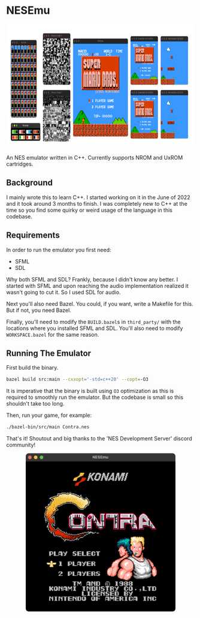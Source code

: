 # NESEmu

<p align="center">
  <img width="850" height="331" alt="Super Mario Bros. running on NESEmu along with debugger windows." src="https://raw.githubusercontent.com/BlueBlazin/nesemu/master/screenshots/smb.png">
</p>

An NES emulator written in C++. Currently supports NROM and UxROM cartridges.

## Background

I mainly wrote this to learn C++. I started working on it in the June of 2022 and it took around 3 months to finish. I was completely new to C++ at the time so you find some quirky or weird usage of the language in this codebase.

## Requirements

In order to run the emulator you first need:

- SFML
- SDL

Why both SFML and SDL? Frankly, because I didn't know any better. I started with SFML and upon reaching the audio implementation realized it wasn't going to cut it. So I used SDL for audio.

Next you'll also need Bazel. You could, if you want, write a Makefile for this. But if not, you need Bazel.

Finally, you'll need to modify the `BUILD.bazel`s in `third_party/` with the locations where you installed SFML and SDL. You'll also need to modify `WORKSPACE.bazel` for the same reason.

## Running The Emulator

First build the binary.

```sh
bazel build src:main --cxxopt='-std=c++20' --copt=-O3
```

It is imperative that the binary is built using `O3` optimization as this is required to smoothly run the emulator. But the codebase is small so this shouldn't take too long.

Then, run your game, for example:

```sh
./bazel-bin/src/main Contra.nes
```

That's it! Shoutout and big thanks to the 'NES Development Server' discord community!

<p align="center">
  <img width="400" height="422" alt="Contra loading screen running on NESEmu." src="https://raw.githubusercontent.com/BlueBlazin/nesemu/master/screenshots/contra.png">
</p>
